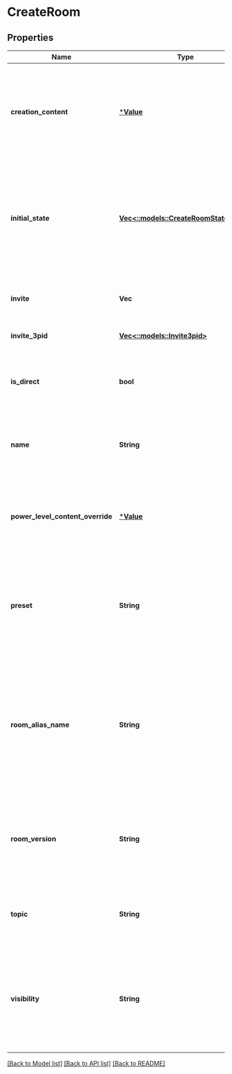 # CreateRoom

## Properties

Name | Type | Description | Notes
------------ | ------------- | ------------- | -------------
**creation_content** | [***Value**](.md) | Extra keys, such as ``m.federate``, to be added to the content of the `m.room.create`_ event. The server will clobber the following keys: ``creator``, ``room_version``. Future versions of the specification may allow the server to clobber other keys. | [optional] 
**initial_state** | [**Vec<::models::CreateRoomStateEvent>**](create_room_state_event.md) | A list of state events to set in the new room. This allows the user to override the default state events set in the new room. The expected format of the state events are an object with type, state_key and content keys set.  Takes precedence over events set by ``preset``, but gets overriden by ``name`` and ``topic`` keys. | [optional] 
**invite** | **Vec<String>** | A list of user IDs to invite to the room. This will tell the server to invite everyone in the list to the newly created room. | [optional] 
**invite_3pid** | [**Vec<::models::Invite3pid>**](invite_3pid.md) | A list of objects representing third party IDs to invite into the room. | [optional] 
**is_direct** | **bool** | This flag makes the server set the ``is_direct`` flag on the ``m.room.member`` events sent to the users in ``invite`` and ``invite_3pid``. See `Direct Messaging`_ for more information. | [optional] 
**name** | **String** | If this is included, an ``m.room.name`` event will be sent into the room to indicate the name of the room. See Room Events for more information on ``m.room.name``. | [optional] 
**power_level_content_override** | [***Value**](.md) | The power level content to override in the default power level event. This object is applied on top of the generated `m.room.power_levels`_ event content prior to it being sent to the room. Defaults to overriding nothing. | [optional] 
**preset** | **String** | Convenience parameter for setting various default state events based on a preset.  If unspecified, the server should use the ``visibility`` to determine which preset to use. A visbility of ``public`` equates to a preset of ``public_chat`` and ``private`` visibility equates to a preset of ``private_chat``. | [optional] 
**room_alias_name** | **String** | The desired room alias **local part**. If this is included, a room alias will be created and mapped to the newly created room. The alias will belong on the *same* homeserver which created the room. For example, if this was set to \"foo\" and sent to the homeserver \"example.com\" the complete room alias would be ``#foo:example.com``.  The complete room alias will become the canonical alias for the room. | [optional] 
**room_version** | **String** | The room version to set for the room. If not provided, the homeserver is to use its configured default. If provided, the homeserver will return a 400 error with the errcode ``M_UNSUPPORTED_ROOM_VERSION`` if it does not support the room version. | [optional] 
**topic** | **String** | If this is included, an ``m.room.topic`` event will be sent into the room to indicate the topic for the room. See Room Events for more information on ``m.room.topic``. | [optional] 
**visibility** | **String** | A ``public`` visibility indicates that the room will be shown in the published room list. A ``private`` visibility will hide the room from the published room list. Rooms default to ``private`` visibility if this key is not included. NB: This should not be confused with ``join_rules`` which also uses the word ``public``. | [optional] 

[[Back to Model list]](../README.md#documentation-for-models) [[Back to API list]](../README.md#documentation-for-api-endpoints) [[Back to README]](../README.md)


